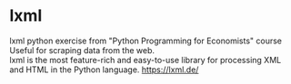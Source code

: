 # lxml
lxml python exercise from "Python Programming for Economists" course
Useful for scraping data from the web.  
lxml is the most feature-rich and easy-to-use library for processing XML and HTML in the Python language.
https://lxml.de/
